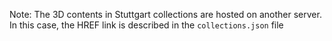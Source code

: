 Note: The 3D contents in Stuttgart collections are hosted on another server. In this case, the HREF link is described in the `collections.json` file 